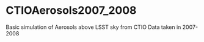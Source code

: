 # CTIOAerosols2007_2008
Basic simulation of Aerosols above LSST sky from CTIO Data taken in 2007-2008
